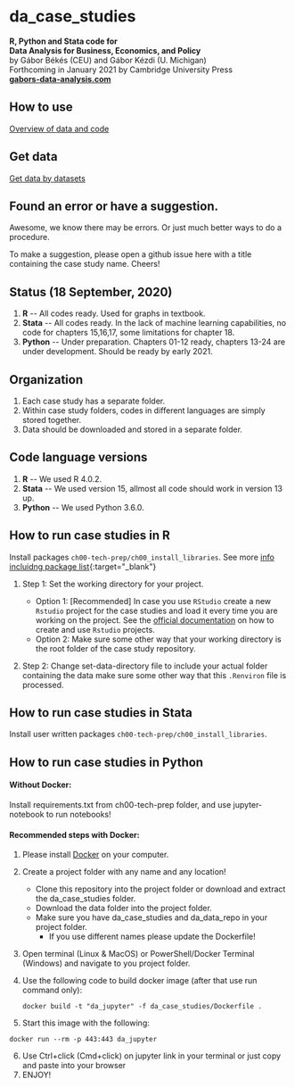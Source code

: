 # da_case_studies

**R, Python and Stata code for**  
**Data Analysis for Business, Economics, and Policy**   
by Gábor Békés (CEU) and Gábor Kézdi (U. Michigan)   
Forthcoming in January 2021 by Cambridge University Press  
[**gabors-data-analysis.com**](https://gabors-data-analysis.com/)


## How to use
[Overview of data and code](https://gabors-data-analysis.com/data-and-code/)

## Get data
[Get data by datasets](https://drive.google.com/drive/folders/1g5j6v_WtB2lQDrSjpfhuw-P4s3Wm7Ucc?usp=sharing)  

## Found an error or have a suggestion.
Awesome, we know there may be errors. Or just much better ways to do a procedure.

To make a suggestion, please open a github issue here with a title containing the case study name. Cheers!

## Status (18 September, 2020)
1. **R** -- All codes ready. Used for graphs in textbook. 
2. **Stata** -- All codes ready. In the lack of machine learning capabilities, no code for chapters 15,16,17, some limitations for chapter 18.
3. **Python**  -- Under preparation. Chapters 01-12 ready, chapters 13-24 are under development. Should be ready by early 2021. 

## Organization
1. Each case study has a separate folder.
2. Within case study folders, codes in different languages are simply stored together. 
3. Data should be downloaded and stored in a separate folder. 

## Code language versions
1. **R** -- We used R 4.0.2. 
2. **Stata** -- We used version 15, allmost all code should work in version 13 up.
3. **Python** -- We used Python 3.6.0.

## How to run case studies in R

Install packages `ch00-tech-prep/ch00_install_libraries`. See more [info incluidng package list](https://gabors-data-analysis.com/howto-r/){:target="_blank"}  

1. Step 1: Set the working directory for your project.

	- Option 1: [Recommended] In case you use `RStudio` create a new `Rstudio` project for the case studies and load it every time you are working on the project. See the [official documentation](https://support.rstudio.com/hc/en-us/articles/200526207-Using-Projects) on how to create and use `Rstudio` projects.
	- Option 2: Make sure some other way that your working directory is the root folder of the case study repository.

2. Step 2: Change set-data-directory file to include your actual folder containing the data
make sure some other way that this `.Renviron` file is processed.

## How to run case studies in Stata

Install user written packages `ch00-tech-prep/ch00_install_libraries`. 

## How to run case studies in Python


#### Without Docker:
Install requirements.txt from ch00-tech-prep folder, and use jupyter-notebook to run notebooks!

#### Recommended steps with Docker:

 1.  Please install [Docker](https://docs.docker.com/get-docker/) on your computer. 
 2. Create a project folder with any name and any location!
 
	 - Clone this repository into the project folder or download and extract the da_case_studies folder.
	 - Download the data folder into the project folder.
	 - Make sure you have da_case_studies and da_data_repo in your project folder.
		 - If you use different names please update the Dockerfile!
 3.  Open terminal (Linux & MacOS) or PowerShell/Docker Terminal (Windows) and navigate to you project folder.
 4. Use the following code to build docker image (after that use run command only):
	```
	docker build -t "da_jupyter" -f da_case_studies/Dockerfile .
	```
 5. Start this image with the following:
 ```
docker run --rm -p 443:443 da_jupyter
```
 6. Use Ctrl+click (Cmd+click) on jupyter link in your terminal or just copy and paste into your browser
 7. ENJOY!
 

